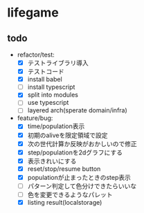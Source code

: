 # lifegame

## todo

- refactor/test:
  - [x] テストライブラリ導入
  - [x] テストコード
  - [x] install babel
  - [ ] install typescript
  - [x] split into modules
  - [ ] use typescript
  - [ ] layered arch(sperate domain/infra)
- feature/bug:
  - [x] time/population表示
  - [x] 初期のaliveを限定領域で設定
  - [x] 次の世代計算か反映がおかしいので修正
  - [x] step/populationを2dグラフにする
  - [x] 表示きれいにする
  - [x] reset/stop/resume button
  - [x] populationが止まったときのstep表示
  - [ ] パターン判定して色分けできたらいいな
  - [ ] 色を変更できるようなパレット
  - [x] listing result(localstorage)
